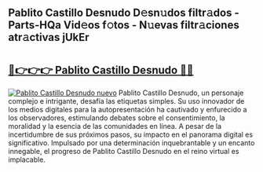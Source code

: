 ## Pablito Castillo Desnudo D𝚎sn𝚞dos filtr𝚊dos - Parts-HQa Vid𝚎os f𝚘tos - N𝚞evas filtr𝚊ciones atr𝚊ctivas jUkEr

# <h2><a href="http://mb0o7b7.tromn.icu/?c=Pablito+Castillo+Desnudo">🔗👉👉👉 Pablito Castillo Desnudo 🔗🔗</a></h2>

[![Pablito Castillo Desnudo nuevo](https://i.imgur.com/pEAQMta.gif)](http://mb0o7b7.tromn.icu/?c=Pablito+Castillo+Desnudo)
Pablito Castillo Desnudo, un personaje complejo e intrigante, desafía las etiquetas simples. Su uso innovador de los medios digitales para la autopresentación ha cautivado y enfurecido a los observadores, estimulando debates sobre el consentimiento, la moralidad y la esencia de las comunidades en línea. A pesar de la incertidumbre de sus próximos pasos, su impacto en el panorama digital es significativo. Impulsado por una determinación inquebrantable y un encanto innegable, el progreso de Pablito Castillo Desnudo en el reino virtual es implacable.

